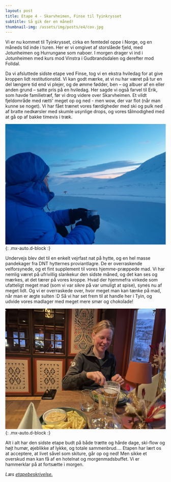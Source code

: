 ```yaml
---
layout: post
title: Etape 4 - Skarvheimen, Finse til Tyinkrysset
subtitle: Så gik der en måned!
thumbnail-img: /assets/img/posts/e4/cov.jpg
---
```


Vi er nu kommet til Tyinkrysset, cirka en femtedel oppe i Norge, og en måneds tid inde i turen. Her er vi omgivet af storslåede fjeld, med Jotunheimen og Hurrungane som naboer. I morgen drager vi ind i Jotunheimen med kurs mod Vinstra i Gudbrandsdalen og derefter mod Folldal.

Da vi afsluttede sidste etape ved Finse, tog vi en ekstra hviledag for at give kroppen lidt restitutionstid. Vi kan godt mærke, at vi nu har været på tur en del længere tid end vi plejer, og de ømme fødder, ben – og albuer af en eller anden grund – satte pris på en hviledag. Her sagde vi også farvel til Erik, som havde familietræf, før vi drog videre over Skarvheimen. Et vildt fjeldområde med rætti' meget op og ned - men wow, der var flot (når man kunne se noget). Vi har fået trænet vores færdigheder med ski og pulk ned af bratte nedkørsler med skumle usynlige drops, og vores tålmodighed med at gå op af bakke timevis i træk.

![Erik](/assets/img/posts/e4/1.jpg){: .mx-auto.d-block :}


Undervejs blev det til en enkelt vejrfast nat på hytte, og en hel masse pandekager fra DNT hytternes proviantlagre. De er overraskende velforsynede, og et fint supplement til vores hjemme-præppede mad. Vi har nemlig været på ufrivillig slankekur den sidste måned, og det kan ses og mærkes, at det tærer på vores kroppe. Hvad der hjemmefra virkede som ufatteligt meget mad (som vi var sikre på var umuligt at spise), synes nu af meget lidt. Og vi er overraskede over, hvor meget man kan tænke på mad, når man er ægte sulten :D Så vi har set frem til at handle her i Tyin, og udvide vores madlager med meget mere smør og chokolade!

![Tyin](/assets/img/posts/e4/2.jpg){: .mx-auto.d-block :}

Alt i alt har den sidste etape budt på både trætte og hårde dage, ski-flow og højt humør, øjeblikke af lykke, og totale sammenbrud.... Etapen har lært os at acceptere, at livet såvel som skiture, går op og ned! Men sikke et overskud man kan få af en hotelnat og morgenmadsbuffet. Vi er hammerklar på at fortsætte i morgen.

*Læs [etapebeskrivelse.](/rute/#skarvheimen)*